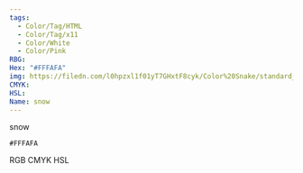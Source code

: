 ```yaml
---
tags:
  - Color/Tag/HTML
  - Color/Tag/x11
  - Color/White
  - Color/Pink
RBG: 
Hex: "#FFFAFA"
img: https://filedn.com/l0hpzxl1f01yT7GHxtF8cyk/Color%20Snake/standard_csv_to_svg//#FFFAFA.svg
CMYK: 
HSL: 
Name: snow
---
```

snow
```palette
#FFFAFA
```
RGB
CMYK
HSL